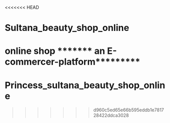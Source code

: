 <<<<<<< HEAD
# Sultana_beauty_shop_online
**********online shop *******  an E-commercer-platform*******************
=======
# Princess_sultana_beauty_shop_online
>>>>>>> d960c5ed65e66b595eddb1e781728422ddca3028
